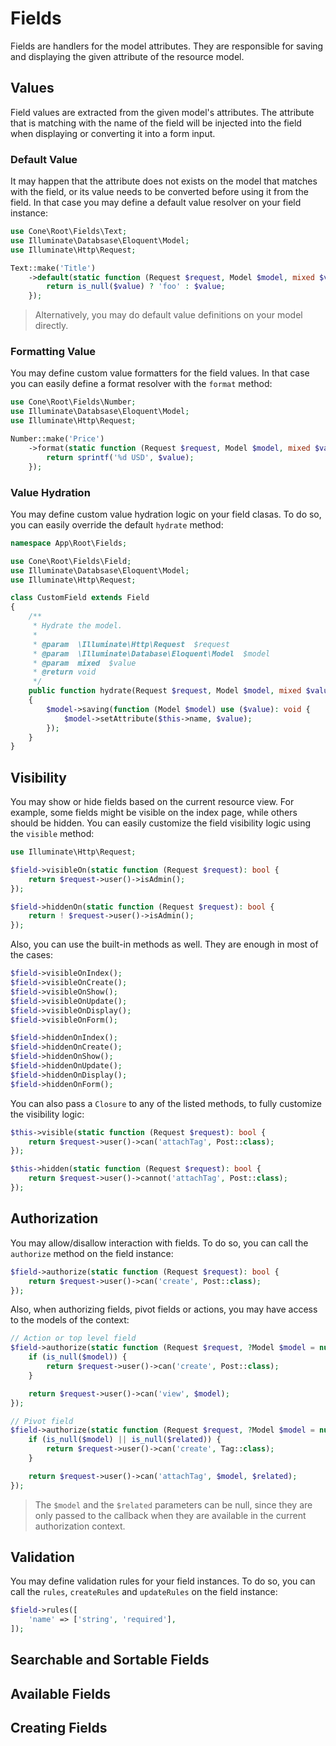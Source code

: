 # Fields

Fields are handlers for the model attributes. They are responsible for saving and displaying the given attribute of the resource model.

## Values

Field values are extracted from the given model's attributes. The attribute that is matching with the name of the field will be injected into the field when displaying or converting it into a form input.

### Default Value

It may happen that the attribute does not exists on the model that matches with the field, or its value needs to be converted before using it from the field. In that case you may define a default value resolver on your field instance:

```php
use Cone\Root\Fields\Text;
use Illuminate\Databsase\Eloquent\Model;
use Illuminate\Http\Request;

Text::make('Title')
    ->default(static function (Request $request, Model $model, mixed $value) {
        return is_null($value) ? 'foo' : $value;
    });
```

> Alternatively, you may do default value definitions on your model directly.

### Formatting Value

You may define custom value formatters for the field values. In that case you can easily define a format resolver with the `format` method:

```php
use Cone\Root\Fields\Number;
use Illuminate\Databsase\Eloquent\Model;
use Illuminate\Http\Request;

Number::make('Price')
    ->format(static function (Request $request, Model $model, mixed $value) {
        return sprintf('%d USD', $value);
    });
```

### Value Hydration

You may define custom value hydration logic on your field clasas. To do so, you can easily override the default `hydrate` method:

```php
namespace App\Root\Fields;

use Cone\Root\Fields\Field;
use Illuminate\Databsase\Eloquent\Model;
use Illuminate\Http\Request;

class CustomField extends Field
{
    /**
     * Hydrate the model.
     *
     * @param  \Illuminate\Http\Request  $request
     * @param  \Illuminate\Database\Eloquent\Model  $model
     * @param  mixed  $value
     * @return void
     */
    public function hydrate(Request $request, Model $model, mixed $value): void
    {
        $model->saving(function (Model $model) use ($value): void {
            $model->setAttribute($this->name, $value);
        });
    }
}
```

## Visibility

You may show or hide fields based on the current resource view. For example, some fields might be visible on the index page, while others should be hidden. You can easily customize the field visibility logic using the `visible` method:

```php
use Illuminate\Http\Request;

$field->visibleOn(static function (Request $request): bool {
    return $request->user()->isAdmin();
});

$field->hiddenOn(static function (Request $request): bool {
    return ! $request->user()->isAdmin();
});
```

Also, you can use the built-in methods as well. They are enough in most of the cases:

```php
$field->visibleOnIndex();
$field->visibleOnCreate();
$field->visibleOnShow();
$field->visibleOnUpdate();
$field->visibleOnDisplay();
$field->visibleOnForm();

$field->hiddenOnIndex();
$field->hiddenOnCreate();
$field->hiddenOnShow();
$field->hiddenOnUpdate();
$field->hiddenOnDisplay();
$field->hiddenOnForm();
```

You can also pass a `Closure` to any of the listed methods, to fully customize the visibility logic:

```php
$this->visible(static function (Request $request): bool {
    return $request->user()->can('attachTag', Post::class);
});

$this->hidden(static function (Request $request): bool {
    return $request->user()->cannot('attachTag', Post::class);
});
```

## Authorization

You may allow/disallow interaction with fields. To do so, you can call the `authorize` method on the field instance:

```php
$field->authorize(static function (Request $request): bool {
    return $request->user()->can('create', Post::class);
});
```

Also, when authorizing fields, pivot fields or actions, you may have access to the models of the context:

```php
// Action or top level field
$field->authorize(static function (Request $request, ?Model $model = null): bool {
    if (is_null($model)) {
        return $request->user()->can('create', Post::class);
    }

    return $request->user()->can('view', $model);
});

// Pivot field
$field->authorize(static function (Request $request, ?Model $model = null, ?Model $related = null): bool {
    if (is_null($model) || is_null($related)) {
        return $request->user()->can('create', Tag::class);
    }

    return $request->user()->can('attachTag', $model, $related);
});
```

> The `$model` and the `$related` parameters can be null, since they are only passed to the callback when they are available in the current authorization context.

## Validation

You may define validation rules for your field instances. To do so, you can call the `rules`, `createRules` and `updateRules` on the field instance:

```php
$field->rules([
    'name' => ['string', 'required'],
]);
```

## Searchable and Sortable Fields

## Available Fields

## Creating Fields
